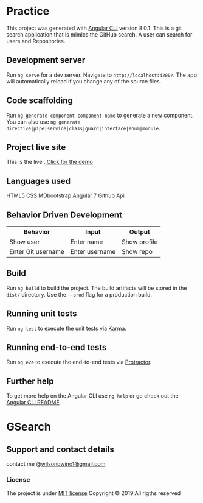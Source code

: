 # Practice

This project was generated with [Angular CLI](https://github.com/angular/angular-cli) version 8.0.1.
This is a git search application that is mimics the GitHub search. A user can search for users and Repositories.

## Development server

Run `ng serve` for a dev server. Navigate to `http://localhost:4200/`. The app will automatically reload if you change any of the source files.

## Code scaffolding

Run `ng generate component component-name` to generate a new component. You can also use `ng generate directive|pipe|service|class|guard|interface|enum|module`.
## Project live site

 This is the live .[ Click for the demo](https://calvince.github.io/GSearch/)

## Languages used

HTML5
CSS
MDbootstrap
Angular 7
Github Api

## Behavior Driven Development
<table>
   <tr>
     <th>Behavior</th>
     <th>Input</th>
     <th>Output</th>
   </tr>
   <tr>
       <td>Show user</td>
       <td>Enter name</td>
       <td>Show profile</td>
   </tr>
   <tr>
       <td>Enter Git username</td>
       <td>Enter username</td>
       <td>Show repo</td>
   </tr>

</table>

## Build

Run `ng build` to build the project. The build artifacts will be stored in the `dist/` directory. Use the `--prod` flag for a production build.

## Running unit tests

Run `ng test` to execute the unit tests via [Karma](https://karma-runner.github.io).

## Running end-to-end tests

Run `ng e2e` to execute the end-to-end tests via [Protractor](http://www.protractortest.org/).

## Further help

To get more help on the Angular CLI use `ng help` or go check out the [Angular CLI README](https://github.com/angular/angular-cli/blob/master/README.md).
# GSearch

## Support and contact details
contact me @wilsonowino1@gmail.com
### License
The project is under [MIT license](https://github.com/mucciz/GSearch/blob/master/LICENSE)
Copyright &copy; 2019.All rigths reserved
